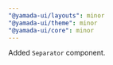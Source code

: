 ```yaml
---
"@yamada-ui/layouts": minor
"@yamada-ui/theme": minor
"@yamada-ui/core": minor
---
```


Added `Separator` component.
